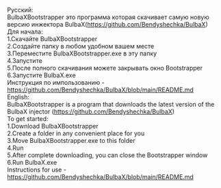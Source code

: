Русский:  
BulbaXBootstrapper это программа которая скачивает самую новую версию инжектора BulbaX(https://github.com/Bendyshechka/BulbaX)  
Для начала:  
1.Скачайте BulbaXBootstrapper  
2.Создайте папку в любом удобном вашем месте  
3.Переместите BulbaXBootstrapper.exe в эту папку  
4.Запустите  
5.После полного скачивания можете закрывать окно Bootstrapper  
6.Запустите BulbaX.exe  
Инструкция по импользованию - https://github.com/Bendyshechka/BulbaX/blob/main/README.md  
English:  
BulbaXBootstrapper is a program that downloads the latest version of the BulbaX injector (https://github.com/Bendyshechka/BulbaX)  
To get started:  
1.Download BulbaXBootstrapper  
2.Create a folder in any convenient place for you  
3.Move BulbaXBootstrapper.exe to this folder  
4.Run  
5.After complete downloading, you can close the Bootstrapper window  
6.Run BulbaX.exe  
Instructions for use - https://github.com/Bendyshechka/BulbaX/blob/main/README.md

